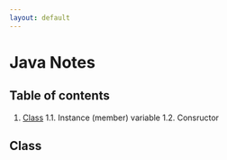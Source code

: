 ```yaml
---
layout: default
---
```


# Java Notes

## Table of contents

1. [Class](#class)
    1.1.  Instance (member) variable
    1.2.  Consructor









## Class